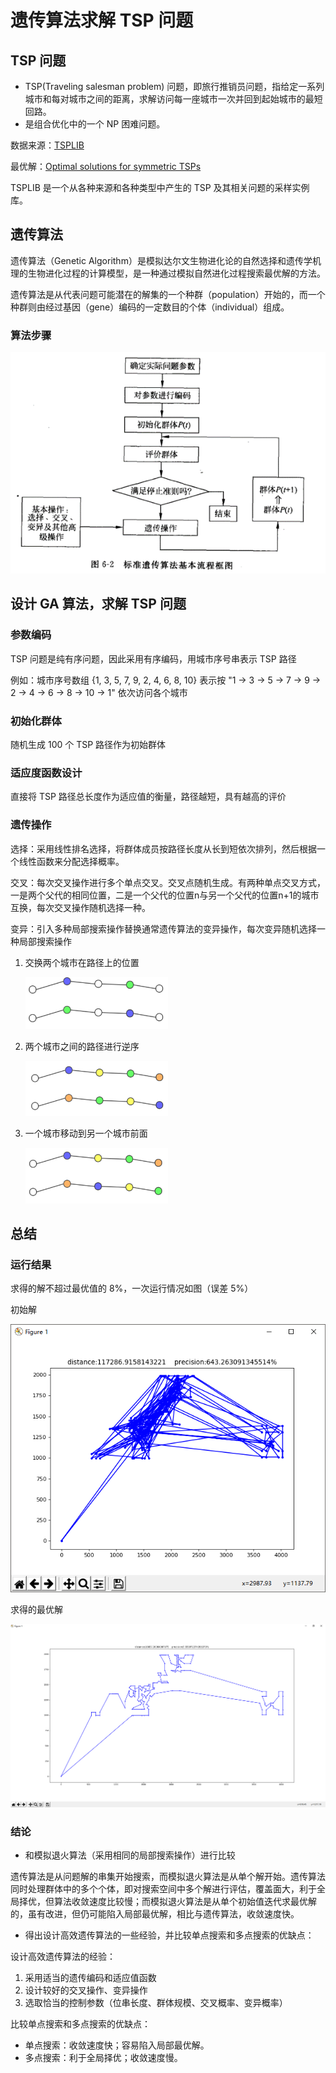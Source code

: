 # 遗传算法求解 TSP 问题

## TSP 问题

- TSP(Traveling salesman problem) 问题，即旅行推销员问题，指给定一系列城市和每对城市之间的距离，求解访问每一座城市一次并回到起始城市的最短回路。
- 是组合优化中的一个 NP 困难问题。

数据来源：[TSPLIB](https://comopt.ifi.uni-heidelberg.de/software/TSPLIB95/tsp/)

最优解：[Optimal solutions for symmetric TSPs](https://comopt.ifi.uni-heidelberg.de/software/TSPLIB95/STSP.html)

TSPLIB 是一个从各种来源和各种类型中产生的 TSP 及其相关问题的采样实例库。


## 遗传算法

遗传算法（Genetic Algorithm）是模拟达尔文生物进化论的自然选择和遗传学机理的生物进化过程的计算模型，是一种通过模拟自然进化过程搜索最优解的方法。

遗传算法是从代表问题可能潜在的解集的一个种群（population）开始的，而一个种群则由经过基因（gene）编码的一定数目的个体（individual）组成。


### 算法步骤

![](images/GA-steps.png)

## 设计 GA 算法，求解 TSP 问题

### 参数编码

TSP 问题是纯有序问题，因此采用有序编码，用城市序号串表示 TSP 路径

例如：城市序号数组 {1, 3, 5, 7, 9, 2, 4, 6, 8, 10} 表示按 "1 -> 3 -> 5 -> 7 -> 9 -> 2 -> 4 -> 6 -> 8 -> 10 -> 1" 依次访问各个城市

### 初始化群体

随机生成 100 个 TSP 路径作为初始群体

### 适应度函数设计

直接将 TSP 路径总长度作为适应值的衡量，路径越短，具有越高的评价

### 遗传操作

选择：采用线性排名选择，将群体成员按路径长度从长到短依次排列，然后根据一个线性函数来分配选择概率。

交叉：每次交叉操作进行多个单点交叉。交叉点随机生成。有两种单点交叉方式，一是两个父代的相同位置，二是一个父代的位置n与另一个父代的位置n+1的城市互换，每次交叉操作随机选择一种。

变异：引入多种局部搜索操作替换通常遗传算法的变异操作，每次变异随机选择一种局部搜索操作

 1. 交换两个城市在路径上的位置
    
    ![](images/method1.png)

 2. 两个城市之间的路径进行逆序

    ![](images/method2.png)

 3. 一个城市移动到另一个城市前面

    ![](images/method3.png)

## 总结

### 运行结果

求得的解不超过最优值的 8%，一次运行情况如图（误差 5%）

初始解

![](images/init.png)

求得的最优解

![](images/run.png)

### 结论

 - 和模拟退火算法（采用相同的局部搜索操作）进行比较

遗传算法是从问题解的串集开始搜索，而模拟退火算法是从单个解开始。遗传算法同时处理群体中的多个个体，即对搜索空间中多个解进行评估，覆盖面大，利于全局择优，但算法收敛速度比较慢；而模拟退火算法是从单个初始值迭代求最优解的，虽有改进，但仍可能陷入局部最优解，相比与遗传算法，收敛速度快。

 - 得出设计高效遗传算法的一些经验，并比较单点搜索和多点搜索的优缺点：

设计高效遗传算法的经验：
1. 采用适当的遗传编码和适应值函数
2. 设计较好的交叉操作、变异操作
3. 选取恰当的控制参数（位串长度、群体规模、交叉概率、变异概率）

比较单点搜索和多点搜索的优缺点：
 - 单点搜索：收敛速度快；容易陷入局部最优解。
 - 多点搜索：利于全局择优；收敛速度慢。
